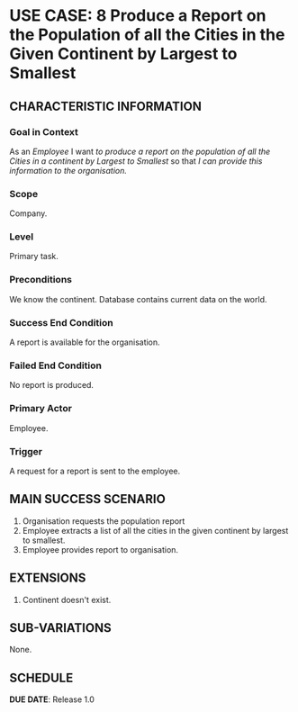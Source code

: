 # USE CASE: 8 Produce a Report on the Population of all the Cities in the Given Continent by Largest to Smallest

## CHARACTERISTIC INFORMATION

### Goal in Context

As an *Employee* I want *to produce a report on the population of all the Cities in a continent by Largest to Smallest* so that *I can provide this information to the organisation.*

### Scope

Company.

### Level

Primary task.

### Preconditions

We know the continent. Database contains current data on the world.

### Success End Condition

A report is available for the organisation.

### Failed End Condition

No report is produced.

### Primary Actor

Employee.

### Trigger

A request for a report is sent to the employee.

## MAIN SUCCESS SCENARIO

1. Organisation requests the population report
2. Employee extracts a list of all the cities in the given continent by largest to smallest.
3. Employee provides report to organisation.

## EXTENSIONS

1. Continent doesn't exist.

## SUB-VARIATIONS

None.

## SCHEDULE

**DUE DATE**: Release 1.0
